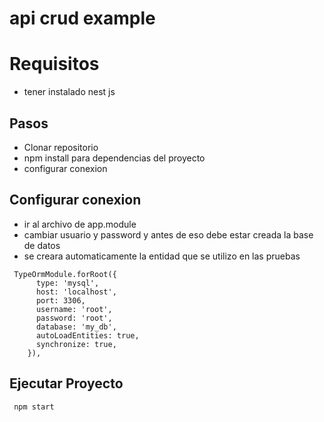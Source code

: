 # api crud example

# Requisitos
- tener instalado nest js

## Pasos
- Clonar repositorio
- npm install para dependencias del proyecto
- configurar conexion


## Configurar conexion
- ir al archivo de app.module
- cambiar usuario y password y antes de eso debe estar creada la base de datos
- se creara automaticamente la entidad que se utilizo en las pruebas

```
 TypeOrmModule.forRoot({
      type: 'mysql',
      host: 'localhost',
      port: 3306,
      username: 'root',
      password: 'root',
      database: 'my_db',
      autoLoadEntities: true,
      synchronize: true,
    }),
```

## Ejecutar Proyecto
```
 npm start
```
